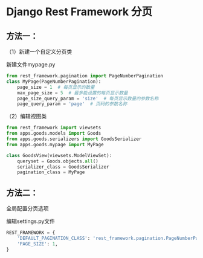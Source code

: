 # Django Rest Framework 分页

## 方法一：
（1）新建一个自定义分页类

新建文件mypage.py
```python
from rest_framework.pagination import PageNumberPagination
class MyPage(PageNumberPagination):
    page_size = 1  # 每页显示的数量
    max_page_size = 5  # 最多能设置的每页显示数量
    page_size_query_param = 'size'  # 每页显示数量的参数名称
    page_query_param = 'page'  # 页码的参数名称
```

（2）编辑视图类

```python
from rest_framework import viewsets
from apps.goods.models import Goods
from apps.goods.serializers import GoodsSerializer
from apps.goods.mypage import MyPage

class GoodsView(viewsets.ModelViewSet):
    queryset = Goods.objects.all()
    serializer_class = GoodsSerializer
    pagination_class = MyPage
```


## 方法二：

全局配置分页选项

编辑settings.py文件
```python
REST_FRAMEWORK = {
    'DEFAULT_PAGINATION_CLASS': 'rest_framework.pagination.PageNumberPagination',
    'PAGE_SIZE': 1,
}
```

